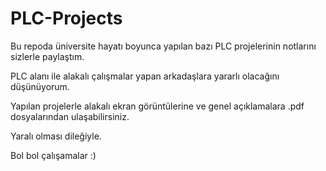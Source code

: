 # PLC-Projects

Bu repoda üniversite hayatı boyunca yapılan bazı PLC projelerinin notlarını sizlerle paylaştım. 

PLC alanı ile alakalı çalışmalar yapan arkadaşlara yararlı olacağını düşünüyorum. 

Yapılan projelerle alakalı ekran görüntülerine ve genel açıklamalara .pdf dosyalarından ulaşabilirsiniz.

Yaralı olması dileğiyle. 

Bol bol çalışamalar :) 
